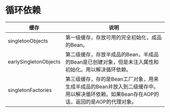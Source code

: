 # 循环依赖
| 缓存 | 说明 |
| ------- | ------- |  
| singletonObjects | 第一级缓存，存放可用的完全初始化，成品的Bean。 |  
| earlySingletonObjects | 第二级缓存，存放半成品的Bean，半成品的Bean是已创建对象，但是未注入属性和初始化。用以解决循环依赖。 |  
| singletonFactories | 第三级缓存，存的是Bean工厂对象，用来生成半成品的Bean并放入到二级缓存中。用以解决循环依赖。如果Bean存在AOP的话，返回的是AOP的代理对象。 |  
	
## 
   	
   	